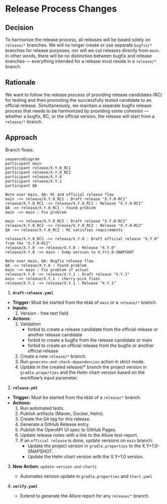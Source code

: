 # Release Process Changes

## Decision

To harmonize the release process, all releases will be based solely on `release/*` branches. We will no longer create or 
use separate `bugfix/*` branches for release purposes, nor will we cut releases directly from `main`. In other words, 
there will be no distinction between bugfix and release branches — everything intended for a release must reside in a 
`release/*` branch.

## Rationale

We want to follow the release process of providing release candidates (RC) for testing and then promoting the
successfully tested candidate to an official release. Simultaneously, we maintain a separate bugfix release process that
needs to be harmonized by providing some cohesion  — whether a bugfix, RC, or the official version, the release will
start from a `release/*` branch.


## Approach 

Branch flows:

```mermaid
sequenceDiagram
participant main
participant release/X.Y.0_RC1
participant release/X.Y.0_RC2
participant release/X.Y.0
participant release/X.Y.1
participant QA

Note over main, QA: RC and official release flow
main ->> release/X.Y.0_RC1 : Draft release "X.Y.0-RC1"
release/X.Y.0_RC1 ->> release/X.Y.0_RC1 : Release "X.Y.0-RC1"
QA ->> release/X.Y.0_RC1 : Found problem
main ->> main : Fix problem

main ->> release/X.Y.0_RC2 : Draft release "X.Y.0-RC2"
release/X.Y.0_RC2 ->> release/X.Y.0_RC2 : Release "X.Y.0-RC2"
QA ->> release/X.Y.0_RC2 : RC satisfies requirements

release/X.Y.0_RC2 ->> release/X.Y.0 : Draft official release "X.Y.0" from the "X.Y.0-RC2"
release/X.Y.0 ->> release/X.Y.0 : Release "X.Y.0"
release/X.Y.0 ->> main : bump version to X.Y+1.0-SNAPSHOT

Note over main, QA: Bugfix release flow
QA ->> release/X.Y.0 : Found problem
main ->> main : Fix problem if actual
release/X.Y.0 ->> release/X.Y.1 : Draft release "X.Y.1"
main ->> release/X.Y.1 : cherry-pick fixes
release/X.Y.1 ->> release/X.Y.1 : Release "X.Y.1"
```

1. **`draft-release.yaml`**
- **Trigger:** Must be started from the `HEAD` of `main` or a `release/*` branch.
- **Inputs:**
    1) Version - free text field
- **Actions:**
    1) Validation
       - forbid to create a release candidate from the official release or another release candidate
       - forbid to create a bugfix from the release candidate or main
       - forbid to create an official release from the bugfix or another official release
    2) Create a new `release/*` branch.
    3) Run `generate-and-check-dependencies` action in strict mode.
    4) Update in the created release/* branch the project version in `gradle.properties` and the Helm chart version based 
      on the workflow’s input parameter.

2. **`release.yml`**
- **Trigger:** Must be started from the `HEAD` of a `release/*` branch.
- **Actions:**
    1) Run automated tests.  
    2) Publish artifacts (Maven, Docker, Helm).
    3) Create the Git tag for this release.
    4) Generate a GitHub Release entry.
    5) Publish the OpenAPI UI spec to GitHub Pages.
    6) Update release notes with a link to the Allure test-report.
    7) If an `official release` is done, update versions on `main` branch:
       - Update the project version in `gradle.properties` to the X.Y+1.0-SNAPSHOT.
       - Update the Helm chart version with the X.Y+1.0 version.

3. **New Action:** `update-version-and-charts`
    - Automates version update in `gradle.properties` and `Chart.yaml`

4. **`verify.yaml`**
    - Extend to generate the Allure report for any `release/*` branch.
